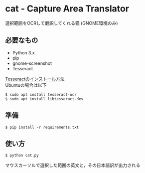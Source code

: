 # cat - Capture Area Translator
選択範囲をOCRして翻訳してくれる猫
(GNOME環境のみ)

## 必要なもの
 - Python 3.x
 - pip
 - gnome-screenshot
 - Tesseract

[Tesseractのインストール方法](https://github.com/tesseract-ocr/tesseract/wiki)  
Ubuntuの場合は以下
```shell
$ sudo apt install tesseract-ocr
$ sudo apt install libtesseract-dev
```

## 準備
```shell
$ pip install -r requirements.txt
```

## 使い方
```shell
$ python cat.py
```
マウスカーソルで選択した範囲の英文と，その日本語訳が出力される
